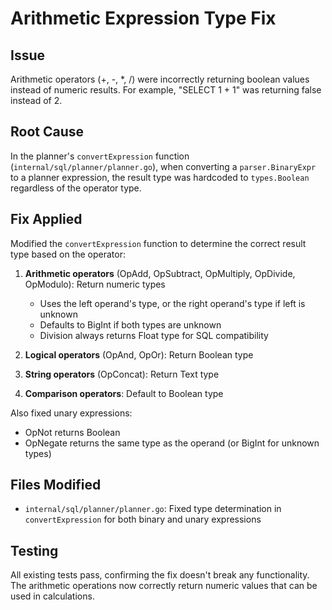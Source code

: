 # Arithmetic Expression Type Fix

## Issue
Arithmetic operators (+, -, *, /) were incorrectly returning boolean values instead of numeric results. For example, "SELECT 1 + 1" was returning false instead of 2.

## Root Cause
In the planner's `convertExpression` function (`internal/sql/planner/planner.go`), when converting a `parser.BinaryExpr` to a planner expression, the result type was hardcoded to `types.Boolean` regardless of the operator type.

## Fix Applied
Modified the `convertExpression` function to determine the correct result type based on the operator:

1. **Arithmetic operators** (OpAdd, OpSubtract, OpMultiply, OpDivide, OpModulo): Return numeric types
   - Uses the left operand's type, or the right operand's type if left is unknown
   - Defaults to BigInt if both types are unknown
   - Division always returns Float type for SQL compatibility

2. **Logical operators** (OpAnd, OpOr): Return Boolean type

3. **String operators** (OpConcat): Return Text type

4. **Comparison operators**: Default to Boolean type

Also fixed unary expressions:
- OpNot returns Boolean
- OpNegate returns the same type as the operand (or BigInt for unknown types)

## Files Modified
- `internal/sql/planner/planner.go`: Fixed type determination in `convertExpression` for both binary and unary expressions

## Testing
All existing tests pass, confirming the fix doesn't break any functionality. The arithmetic operations now correctly return numeric values that can be used in calculations.